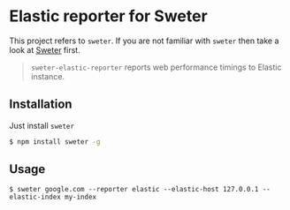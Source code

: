# Elastic reporter for Sweter

This project refers to ``sweter``. If you are not familiar with ``sweter`` then take a look at [Sweter](https://github.com/msn0/sweter) first.

> `sweter-elastic-reporter` reports web performance timings to Elastic instance.

## Installation

Just install `sweter`

```sh
$ npm install sweter -g
```

## Usage

```
$ sweter google.com --reporter elastic --elastic-host 127.0.0.1 --elastic-index my-index
```
